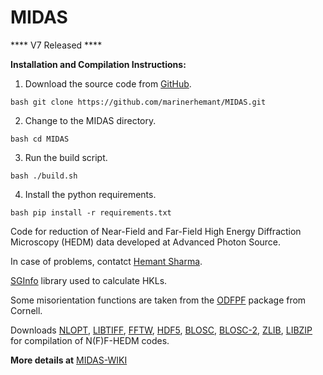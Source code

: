 # MIDAS

**** V7 Released ****

**Installation and Compilation Instructions:**

1. Download the source code from [GitHub](https://github.com/marinerhemant/MIDAS).

`bash
git clone https://github.com/marinerhemant/MIDAS.git
`

2. Change to the MIDAS directory.

`bash
cd MIDAS
`

3. Run the build script.

`bash
./build.sh
`

4. Install the python requirements.

`bash
pip install -r requirements.txt
`

Code for reduction of Near-Field and Far-Field High Energy Diffraction Microscopy (HEDM) data developed at Advanced Photon Source.

In case of problems, contatct [Hemant Sharma](mailto:hsharma@anl.gov?subject=[MIDAS]%20From%20Github).

[SGInfo](http://cci.lbl.gov/sginfo/) library used to calculate HKLs.

Some misorientation functions are taken from the [ODFPF](https://anisotropy.mae.cornell.edu/onr/Matlab/matlab-functions.html) package from Cornell.

Downloads [NLOPT](https://nlopt.readthedocs.io/en/latest/), [LIBTIFF](http://www.libtiff.org/), [FFTW](http://www.fftw.org/), [HDF5](https://www.hdfgroup.org/solutions/hdf5/), [BLOSC](https://github.com/Blosc/c-blosc), [BLOSC-2](https://github.com/Blosc/c-blosc2), [ZLIB](https://zlib.net/), [LIBZIP](https://libzip.org/) for compilation of N(F)F-HEDM codes.

**More details at** [MIDAS-WIKI](https://github.com/marinerhemant/MIDAS/wiki)
